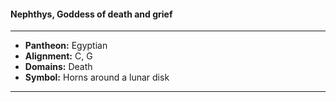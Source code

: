 #### Nephthys, Goddess of death and grief
___

- **Pantheon:** Egyptian
- **Alignment:** C, G
- **Domains:** Death
- **Symbol:** Horns around a lunar disk
___
